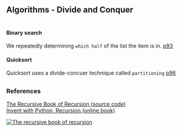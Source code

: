 ## Algorithms - Divide and Conquer

#

#### Binary search
We repeatedly determining `which half` of the list the item is in.   [p93](./binary_search/bs_algorithm.py)  

#### Quicksort

Quicksort uses a divide-concuer technique called `partitioning`     [p96](./quicksort/qs_algorithm.py)


##


### References

[The Recursive Book of Recursion (source code)](https://github.com/asweigart/the-recursive-book-of-recursion)  
[Invent with Python, Recursion (online book)](https://inventwithpython.com/recursion/)  

[![The recursive book of recursion](https://www.minte9.com/lib/images/references/book_recursion.png)](https://www.amazon.com/gp/product/B09BKL34VL)
